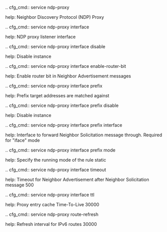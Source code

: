 .. cfg_cmd:: service ndp-proxy

help: Neighbor Discovery Protocol (NDP) Proxy

.. cfg_cmd:: service ndp-proxy interface <tag>

help: NDP proxy listener interface

.. cfg_cmd:: service ndp-proxy interface <tag> disable

help: Disable instance

.. cfg_cmd:: service ndp-proxy interface <tag> enable-router-bit

help: Enable router bit in Neighbor Advertisement messages

.. cfg_cmd:: service ndp-proxy interface <tag> prefix <tag>

help: Prefix target addresses are matched against

.. cfg_cmd:: service ndp-proxy interface <tag> prefix <tag> disable

help: Disable instance

.. cfg_cmd:: service ndp-proxy interface <tag> prefix <tag> interface

help: Interface to forward Neighbor Solicitation message through. Required for "iface" mode

.. cfg_cmd:: service ndp-proxy interface <tag> prefix <tag> mode

help: Specify the running mode of the rule
static


.. cfg_cmd:: service ndp-proxy interface <tag> timeout

help: Timeout for Neighbor Advertisement after Neighbor Solicitation message
500


.. cfg_cmd:: service ndp-proxy interface <tag> ttl

help: Proxy entry cache Time-To-Live
30000


.. cfg_cmd:: service ndp-proxy route-refresh

help: Refresh interval for IPv6 routes
30000



